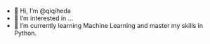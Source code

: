 - 👋 Hi, I’m @qiqiheda
- 👀 I’m interested in ...
- 🌱 I’m currently learning Machine Learning and master my skills in Python.


<!---
qiqiheda/qiqiheda is a ✨ special ✨ repository because its `README.md` (this file) appears on your GitHub profile.
You can click the Preview link to take a look at your changes.
--->
